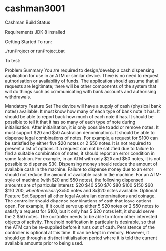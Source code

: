 # cashman3001
Cashman
Build Status

Requirements
JDK 8 installed

Getting Started
To run:

./runProject or runProject.bat

To test:


Problem Summary
You are required to design/develop a cash dispensing application for use in an ATM or similar device. There is no need to request authorisation or availability of funds. The application should assume that all requests are legitimate; there will be other components of the system that will do things such as communicating with bank accounts and authorising withdrawals.

Mandatory Feature Set
The device will have a supply of cash (physical bank notes) available.
It must know how many of each type of bank note it has. It should be able to report back how much of each note it has.
It should be possible to tell it that it has so many of each type of note during initialisation. After initialisation, it is only possible to add or remove notes.
It must support $20 and $50 Australian denominations.
It should be able to dispense legal combinations of notes. For example, a request for $100 can be satisfied by either five $20 notes or 2 $50 notes. It is not required to present a list of options.
If a request can not be satisfied due to failure to find a suitable combination of notes, it should report an error condition in some fashion. For example, in an ATM with only $20 and $50 notes, it is not possible to dispense $30.
Dispensing money should reduce the amount of available cash in the machine.
Failure to dispense money due to an error should not reduce the amount of available cash in the machine.
For an ATM-style of machine (with $20 and $50 notes), the following dispensed amounts are of particular interest:
$20
$40
$50
$70
$80
$100
$150
$60
$110
$200, when there is only 3x$50 notes and 8x$20 notes available.
Optional Feature Set
Support all other legal Australian denominations and coinage.
The controller should dispense combinations of cash that leave options open. For example, if it could serve up either 5 $20 notes or 2 $50 notes to satisfy a request for $100, but it only has 5 $20 notes left, it should serve the 2 $50 notes.
The controller needs to be able to inform other interested objects of activity. Threshold notification in particular is desirable, so that the ATM can be re-supplied before it runs out of cash.
Persistence of the controller is optional at this time. It can be kept in memory. However, it should go through a distinct initialisation period where it is told the current available amounts prior to being used.

